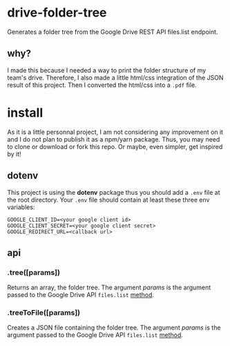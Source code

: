 # drive-folder-tree
Generates a folder tree from the Google Drive REST API files.list endpoint.

## why?
I made this because I needed a way to print the folder structure of my team's drive. Therefore, I also made a little html/css integration of the JSON result of this project. Then I converted the html/css into a `.pdf` file.

# install
As it is a little personnal project, I am not considering any improvement on it and I do not plan to publish it as a npm/yarn package. Thus, you may need to clone or download or fork this repo. Or maybe, even simpler, get inspired by it!

## dotenv
This project is using the **dotenv** package thus you should add a `.env` file at the root directory.
Your `.env` file should contain at least these three env variables:
```
GOOGLE_CLIENT_ID=<your google client id>
GOOGLE_CLIENT_SECRET=<your google client secret>
GOOGLE_REDIRECT_URL=<callback url>
```

## api
### .tree([params])
Returns an array, the folder tree. The argument *params* is the argument passed to the Google Drive API `files.list` [method](https://developers.google.com/drive/v3/reference/files/list).
### .treeToFile([params])
Creates a JSON file containing the folder tree. The argument *params* is the argument passed to the Google Drive API `files.list` [method](https://developers.google.com/drive/v3/reference/files/list).
